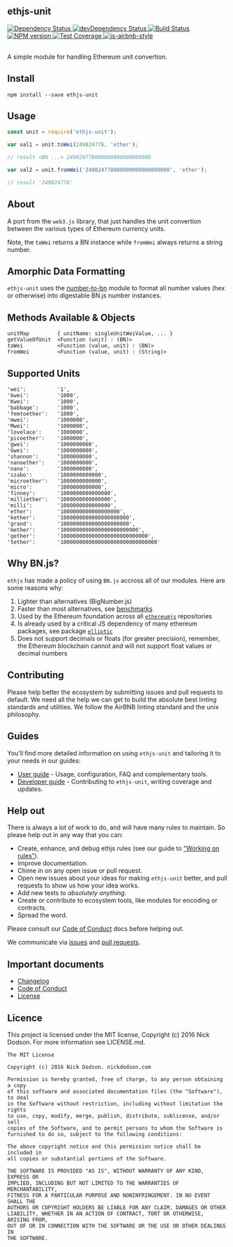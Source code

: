 ## ethjs-unit

<div>
  <!-- Dependency Status -->
  <a href="https://david-dm.org/ethjs/ethjs-unit">
    <img src="https://david-dm.org/ethjs/ethjs-unit.svg"
    alt="Dependency Status" />
  </a>

  <!-- devDependency Status -->
  <a href="https://david-dm.org/ethjs/ethjs-unit#info=devDependencies">
    <img src="https://david-dm.org/ethjs/ethjs-unit/dev-status.svg" alt="devDependency Status" />
  </a>

  <!-- Build Status -->
  <a href="https://travis-ci.org/ethjs/ethjs-unit">
    <img src="https://travis-ci.org/ethjs/ethjs-unit.svg"
    alt="Build Status" />
  </a>

  <!-- NPM Version -->
  <a href="https://www.npmjs.org/package/ethjs-unit">
    <img src="http://img.shields.io/npm/v/ethjs-unit.svg"
    alt="NPM version" />
  </a>

  <!-- Test Coverage -->
  <a href="https://coveralls.io/r/ethjs/ethjs-unit">
    <img src="https://coveralls.io/repos/github/ethjs/ethjs-unit/badge.svg" alt="Test Coverage" />
  </a>

  <!-- Javascript Style -->
  <a href="http://airbnb.io/javascript/">
    <img src="https://img.shields.io/badge/code%20style-airbnb-brightgreen.svg" alt="js-airbnb-style" />
  </a>
</div>

<br />

A simple module for handling Ethereum unit convertion.

## Install

```
npm install --save ethjs-unit
```

## Usage

```js
const unit = require('ethjs-unit');

var val1 = unit.toWei(249824778, 'ether');

// result <BN ...> 249824778000000000000000000

var val2 = unit.fromWei('249824778000000000000000000', 'ether');

// result '249824778'
```

## About

A port from the `web3.js` library, that just handles the unit convertion between the various types of Ethereum currency units.

Note, the `toWei` returns a BN instance while `fromWei` always returns a string number.

## Amorphic Data Formatting

`ethjs-unit` uses the [number-to-bn](http://github.com/silentcicero/number-to-bn) module to format all number values (hex or otherwise) into digestable BN.js number instances.

## Methods Available & Objects

```
unitMap         { unitName: singleUnitWeiValue, ... }
getValueOfUnit  <Function (unit) : (BN)>
toWei           <Function (value, unit) : (BN)>
fromWei         <Function (value, unit) : (String)>
```

## Supported Units

```
'wei':          '1',
'kwei':         '1000',
'Kwei':         '1000',
'babbage':      '1000',
'femtoether':   '1000',
'mwei':         '1000000',
'Mwei':         '1000000',
'lovelace':     '1000000',
'picoether':    '1000000',
'gwei':         '1000000000',
'Gwei':         '1000000000',
'shannon':      '1000000000',
'nanoether':    '1000000000',
'nano':         '1000000000',
'szabo':        '1000000000000',
'microether':   '1000000000000',
'micro':        '1000000000000',
'finney':       '1000000000000000',
'milliether':   '1000000000000000',
'milli':        '1000000000000000',
'ether':        '1000000000000000000',
'kether':       '1000000000000000000000',
'grand':        '1000000000000000000000',
'mether':       '1000000000000000000000000',
'gether':       '1000000000000000000000000000',
'tether':       '1000000000000000000000000000000'
```

## Why BN.js?

`ethjs` has made a policy of using `BN.js` accross all of our modules. Here are some reasons why:

  1. Lighter than alternatives (BigNumber.js)
  2. Faster than most alternatives, see [benchmarks](https://github.com/indutny/bn.js/issues/89)
  3. Used by the Ethereum foundation across all [`ethereumjs`](https://github.com/ethereumjs) repositories
  4. Is already used by a critical JS dependency of many ethereum packages, see package [`elliptic`](https://github.com/indutny/elliptic)
  5. Does not support decimals or floats (for greater precision), remember, the Ethereum blockchain cannot and will not support float values or decimal numbers

## Contributing

Please help better the ecosystem by submitting issues and pull requests to default. We need all the help we can get to build the absolute best linting standards and utilities. We follow the AirBNB linting standard and the unix philosophy.

## Guides

You'll find more detailed information on using `ethjs-unit` and tailoring it to your needs in our guides:

- [User guide](docs/user-guide.md) - Usage, configuration, FAQ and complementary tools.
- [Developer guide](docs/developer-guide.md) - Contributing to `ethjs-unit`, writing coverage and updates.

## Help out

There is always a lot of work to do, and will have many rules to maintain. So please help out in any way that you can:

- Create, enhance, and debug ethjs rules (see our guide to ["Working on rules"](./github/CONTRIBUTING.md)).
- Improve documentation.
- Chime in on any open issue or pull request.
- Open new issues about your ideas for making `ethjs-unit` better, and pull requests to show us how your idea works.
- Add new tests to *absolutely anything*.
- Create or contribute to ecosystem tools, like modules for encoding or contracts.
- Spread the word.

Please consult our [Code of Conduct](CODE_OF_CONDUCT.md) docs before helping out.

We communicate via [issues](https://github.com/ethjs/ethjs-unit/issues) and [pull requests](https://github.com/ethjs/ethjs-unit/pulls).

## Important documents

- [Changelog](CHANGELOG.md)
- [Code of Conduct](CODE_OF_CONDUCT.md)
- [License](https://raw.githubusercontent.com/ethjs/ethjs-unit/master/LICENSE)

## Licence

This project is licensed under the MIT license, Copyright (c) 2016 Nick Dodson. For more information see LICENSE.md.

```
The MIT License

Copyright (c) 2016 Nick Dodson. nickdodson.com

Permission is hereby granted, free of charge, to any person obtaining a copy
of this software and associated documentation files (the "Software"), to deal
in the Software without restriction, including without limitation the rights
to use, copy, modify, merge, publish, distribute, sublicense, and/or sell
copies of the Software, and to permit persons to whom the Software is
furnished to do so, subject to the following conditions:

The above copyright notice and this permission notice shall be included in
all copies or substantial portions of the Software.

THE SOFTWARE IS PROVIDED "AS IS", WITHOUT WARRANTY OF ANY KIND, EXPRESS OR
IMPLIED, INCLUDING BUT NOT LIMITED TO THE WARRANTIES OF MERCHANTABILITY,
FITNESS FOR A PARTICULAR PURPOSE AND NONINFRINGEMENT. IN NO EVENT SHALL THE
AUTHORS OR COPYRIGHT HOLDERS BE LIABLE FOR ANY CLAIM, DAMAGES OR OTHER
LIABILITY, WHETHER IN AN ACTION OF CONTRACT, TORT OR OTHERWISE, ARISING FROM,
OUT OF OR IN CONNECTION WITH THE SOFTWARE OR THE USE OR OTHER DEALINGS IN
THE SOFTWARE.
```
